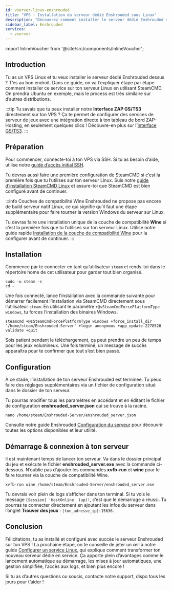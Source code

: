 ```yaml
---
id: vserver-linux-enshrouded
title: "VPS : Installation du serveur dédié Enshrouded sous Linux"
description: "Découvrez comment installer le serveur dédié Enshrouded sur votre VPS Linux pour une location de serveurs de jeux fluide et une gestion simplifiée → En savoir plus maintenant"
sidebar_label: Enshrouded
services:
  - vserver
---
```


import InlineVoucher from '@site/src/components/InlineVoucher';

## Introduction
Tu as un VPS Linux et tu veux installer le serveur dédié Enshrouded dessus ? T’es au bon endroit. Dans ce guide, on va t’expliquer étape par étape comment installer ce service sur ton serveur Linux en utilisant SteamCMD. On prendra Ubuntu en exemple, mais le process est très similaire sur d’autres distributions.

:::tip
Tu savais que tu peux installer notre **Interface ZAP GS/TS3** directement sur ton VPS ? Ça te permet de configurer des services de serveur de jeux avec une intégration directe à ton tableau de bord ZAP-Hosting, en seulement quelques clics ! Découvre-en plus sur l’[Interface GS/TS3](vserver-linux-gs-interface.md).
:::

<InlineVoucher />

## Préparation

Pour commencer, connecte-toi à ton VPS via SSH. Si tu as besoin d’aide, utilise notre [guide d’accès initial SSH](vserver-linux-ssh.md).

Tu devras aussi faire une première configuration de SteamCMD si c’est la première fois que tu l’utilises sur ton serveur Linux. Suis notre [guide d’installation SteamCMD Linux](vserver-linux-steamcmd.md) et assure-toi que SteamCMD est bien configuré avant de continuer.

:::info Couches de compatibilité Wine
Enshrouded ne propose pas encore de build serveur natif Linux, ce qui signifie qu’il faut une étape supplémentaire pour faire tourner la version Windows du serveur sur Linux.

Tu devras faire une installation unique de la couche de compatibilité **Wine** si c’est la première fois que tu l’utilises sur ton serveur Linux. Utilise notre guide rapide [Installation de la couche de compatibilité Wine](vserver-linux-wine.md) pour la configurer avant de continuer.
:::

## Installation

Commence par te connecter en tant qu’utilisateur `steam` et rends-toi dans le répertoire home de cet utilisateur pour garder tout bien organisé.
```
sudo -u steam -s
cd ~
```

Une fois connecté, lance l’installation avec la commande suivante pour démarrer facilement l’installation via SteamCMD directement sous l’utilisateur `steam`. En utilisant le paramètre `+@sSteamCmdForcePlatformType windows`, tu forces l’installation des binaires Windows.
```
steamcmd +@sSteamCmdForcePlatformType windows +force_install_dir '/home/steam/Enshrouded-Server' +login anonymous +app_update 2278520 validate +quit
```

Sois patient pendant le téléchargement, ça peut prendre un peu de temps pour les jeux volumineux. Une fois terminé, un message de succès apparaîtra pour te confirmer que tout s’est bien passé.

## Configuration

À ce stade, l’installation de ton serveur Enshrouded est terminée. Tu peux faire des réglages supplémentaires via un fichier de configuration situé dans le dossier de ton serveur.

Tu pourras modifier tous les paramètres en accédant et en éditant le fichier de configuration **enshrouded_server.json** qui se trouve à la racine.
```
nano /home/steam/Enshrouded-Server/enshrouded_server.json
```

Consulte notre guide Enshrouded [Configuration du serveur](enshrouded-configuration.md) pour découvrir toutes les options disponibles et leur utilité.

## Démarrage & connexion à ton serveur

Il est maintenant temps de lancer ton serveur. Va dans le dossier principal du jeu et exécute le fichier **enshrouded_server.exe** avec la commande ci-dessous. N’oublie pas d’ajouter les commandes **xvfb-run** et **wine** pour le faire tourner via la couche de compatibilité Wine.
```
xvfb-run wine /home/steam/Enshrouded-Server/enshrouded_server.exe
```

Tu devrais voir plein de logs s’afficher dans ton terminal. Si tu vois le message `[Session] 'HostOnline' (up)!`, c’est que le démarrage a réussi. Tu pourras te connecter directement en ajoutant les infos du serveur dans l’onglet **Trouver des jeux** : `[ton_adresse_ip]:15636`.

## Conclusion

Félicitations, tu as installé et configuré avec succès le serveur Enshrouded sur ton VPS ! La prochaine étape, on te conseille de jeter un œil à notre guide [Configurer un service Linux](vserver-linux-create-gameservice.md), qui explique comment transformer ton nouveau serveur dédié en service. Ça apporte plein d’avantages comme le lancement automatique au démarrage, les mises à jour automatiques, une gestion simplifiée, l’accès aux logs, et bien plus encore !

Si tu as d’autres questions ou soucis, contacte notre support, dispo tous les jours pour t’aider !

<InlineVoucher />